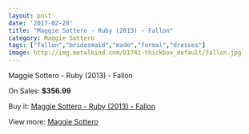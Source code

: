 ```yaml
---
layout: post
date: '2017-02-28'
title: "Maggie Sottero - Ruby (2013) - Fallon"
category: Maggie Sottero
tags: ["fallon","bridesmaid","made","formal","dresses"]
image: http://img.metalkind.com/81741-thickbox_default/fallon.jpg
---
```

Maggie Sottero - Ruby (2013) - Fallon

On Sales: **$356.99**
<a href="https://www.metalkind.com/en/maggie-sottero/2589-fallon.html"><amp-img layout="responsive" width="600" height="600" src="//img.metalkind.com/81741-thickbox_default/fallon.jpg" alt="Maggie Sottero - Ruby (2013) - Fallon 0" /></a>
<a href="https://www.metalkind.com/en/maggie-sottero/2589-fallon.html"><amp-img layout="responsive" width="600" height="600" src="//img.metalkind.com/81742-thickbox_default/fallon.jpg" alt="Maggie Sottero - Ruby (2013) - Fallon 1" /></a>
<a href="https://www.metalkind.com/en/maggie-sottero/2589-fallon.html"><amp-img layout="responsive" width="600" height="600" src="//img.metalkind.com/81743-thickbox_default/fallon.jpg" alt="Maggie Sottero - Ruby (2013) - Fallon 2" /></a>

Buy it: [Maggie Sottero - Ruby (2013) - Fallon](https://www.metalkind.com/en/maggie-sottero/2589-fallon.html "Maggie Sottero - Ruby (2013) - Fallon")

View more: [Maggie Sottero](https://www.metalkind.com/en/81-maggie-sottero "Maggie Sottero")